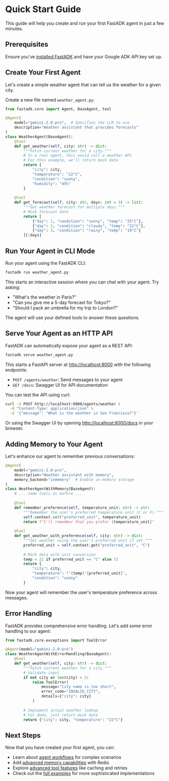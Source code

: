 # Quick Start Guide

This guide will help you create and run your first FastADK agent in just a few minutes.

## Prerequisites

Ensure you've [installed FastADK](installation.md) and have your Google ADK API key set up.

## Create Your First Agent

Let's create a simple weather agent that can tell us the weather for a given city.

Create a new file named `weather_agent.py`:

```python
from fastadk.core import Agent, BaseAgent, tool

@Agent(
    model="gemini-2.0-pro",  # Specifies the LLM to use
    description="Weather assistant that provides forecasts"
)
class WeatherAgent(BaseAgent):
    @tool
    def get_weather(self, city: str) -> dict:
        """Fetch current weather for a city."""
        # In a real agent, this would call a weather API
        # For this example, we'll return mock data
        return {
            "city": city,
            "temperature": "22°C",
            "condition": "sunny",
            "humidity": "45%"
        }
    
    @tool
    def get_forecast(self, city: str, days: int = 3) -> list:
        """Get weather forecast for multiple days."""
        # Mock forecast data
        return [
            {"day": 1, "condition": "sunny", "temp": "25°C"},
            {"day": 2, "condition": "cloudy", "temp": "22°C"},
            {"day": 3, "condition": "rainy", "temp": "19°C"}
        ][:days]
```

## Run Your Agent in CLI Mode

Run your agent using the FastADK CLI:

```bash
fastadk run weather_agent.py
```

This starts an interactive session where you can chat with your agent. Try asking:

- "What's the weather in Paris?"
- "Can you give me a 5-day forecast for Tokyo?"
- "Should I pack an umbrella for my trip to London?"

The agent will use your defined tools to answer these questions.

## Serve Your Agent as an HTTP API

FastADK can automatically expose your agent as a REST API:

```bash
fastadk serve weather_agent.py
```

This starts a FastAPI server at [http://localhost:8000](http://localhost:8000) with the following endpoints:

- `POST /agents/weather`: Send messages to your agent
- `GET /docs`: Swagger UI for API documentation

You can test the API using curl:

```bash
curl -X POST http://localhost:8000/agents/weather \
  -H "Content-Type: application/json" \
  -d '{"message": "What is the weather in San Francisco?"}'
```

Or using the Swagger UI by opening [http://localhost:8000/docs](http://localhost:8000/docs) in your browser.

## Adding Memory to Your Agent

Let's enhance our agent to remember previous conversations:

```python
@Agent(
    model="gemini-2.0-pro",
    description="Weather assistant with memory",
    memory_backend="inmemory"  # Enable in-memory storage
)
class WeatherAgentWithMemory(BaseAgent):
    # ... same tools as before ...
    
    @tool
    def remember_preference(self, temperature_unit: str) -> str:
        """Remember the user's preferred temperature unit (C or F)."""
        self.context.set("preferred_unit", temperature_unit)
        return f"I'll remember that you prefer {temperature_unit}"
    
    @tool
    def get_weather_with_preference(self, city: str) -> dict:
        """Get weather using the user's preferred unit if set."""
        preferred_unit = self.context.get("preferred_unit", "C")
        
        # Mock data with unit conversion
        temp = 22 if preferred_unit == "C" else 72
        return {
            "city": city,
            "temperature": f"{temp}°{preferred_unit}",
            "condition": "sunny"
        }
```

Now your agent will remember the user's temperature preference across messages.

## Error Handling

FastADK provides comprehensive error handling. Let's add some error handling to our agent:

```python
from fastadk.core.exceptions import ToolError

@Agent(model="gemini-2.0-pro")
class WeatherAgentWithErrorHandling(BaseAgent):
    @tool
    def get_weather(self, city: str) -> dict:
        """Fetch current weather for a city."""
        # Validate input
        if not city or len(city) < 2:
            raise ToolError(
                message="City name is too short",
                error_code="INVALID_CITY",
                details={"city": city}
            )
            
        # Implement actual weather lookup
        # For demo, just return mock data
        return {"city": city, "temperature": "22°C"}
```

## Next Steps

Now that you have created your first agent, you can:

- Learn about [agent workflows](../concepts/workflows.md) for complex scenarios
- Add [advanced memory capabilities](../concepts/memory.md) with Redis
- Explore [advanced tool features](../concepts/tools.md) like caching and retries
- Check out the [full examples](../examples/basic/reasoning_demo.md) for more sophisticated implementations
